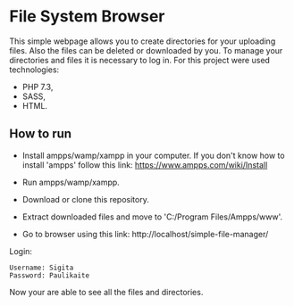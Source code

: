 # File System Browser
This simple webpage allows you to create directories for your uploading files. Also the files can be deleted or downloaded by you. To manage your directories and files it is necessary to log in.
For this project were used technologies:
- PHP 7.3, 
- SASS,
- HTML.

 

## How to run
- Install ampps/wamp/xampp in your computer. If you don't know how to install 'ampps' follow this link: https://www.ampps.com/wiki/Install

- Run ampps/wamp/xampp. 

- Download or clone this repository. 

- Extract downloaded files and move to 'C:/Program Files/Ampps/www'. 

- Go to browser using this link: http://localhost/simple-file-manager/

Login:

    Username: Sigita
    Password: Paulikaite
    
    
Now your are able to see all the files and directories.
